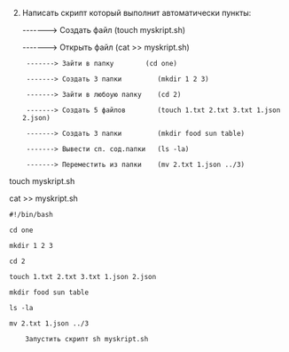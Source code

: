 2) Написать скрипт который выполнит автоматически пункты: 

	-------> Создать файл            (touch myskript.sh)
	
	-------> Открыть файл            (cat >> myskript.sh)
	
		-------> Зайти в папку		  (cd one)
		
		-------> Создать 3 папки         (mkdir 1 2 3)
		
		-------> Зайти в любоую папку    (cd 2)
		
		-------> Создать 5 файлов        (touch 1.txt 2.txt 3.txt 1.json 2.json)
		
		-------> Создать 3 папки         (mkdir food sun table)
		
		-------> Вывести сп. сод.папки   (ls -la)
		
		-------> Переместить из папки    (mv 2.txt 1.json ../3)
		

touch myskript.sh

cat >> myskript.sh

	#!/bin/bash
	
	cd one
	
	mkdir 1 2 3
	
	cd 2
	
	touch 1.txt 2.txt 3.txt 1.json 2.json
	
	mkdir food sun table
	
	ls -la
	
	mv 2.txt 1.json ../3
	
		Запустить скрипт sh myskript.sh
